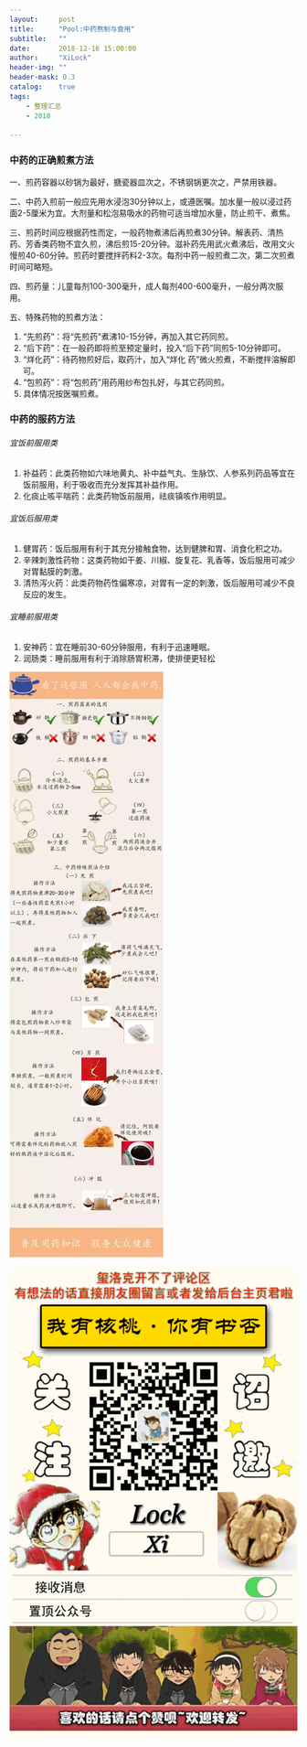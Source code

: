```yaml
---
layout:     post
title:      "Pool:中药熬制与食用"
subtitle:   ""
date:       2018-12-16 15:00:00
author:     "XiLock"
header-img: ""
header-mask: 0.3
catalog:    true
tags:
    - 整理汇总
    - 2018

---
```

### 中药的正确煎煮方法
一、煎药容器以砂锅为最好，搪瓷器皿次之，不锈钢锅更次之，严禁用铁器。

二、中药入煎前一般应先用水浸泡30分钟以上，或遵医嘱。加水量一般以浸过药面2-5厘米为宜。大剂量和松泡易吸水的药物可适当增加水量，防止煎干、煮焦。

三、煎药时间应根据药性而定，一般药物煮沸后再煎煮30分钟。解表药、清热药、芳香类药物不宜久煎，沸后煎15-20分钟。滋补药先用武火煮沸后，改用文火慢煎40-60分钟。煎药时要搅拌药料2-3次。每剂中药一般煎煮二次，第二次煎煮时间可略短。

四、煎药量：儿童每剂100-300毫升，成人每剂400-600毫升，一般分两次服用。

五、特殊药物的煎煮方法：
1. “先煎药”：将“先煎药”煮沸10-15分钟，再加入其它药同煎。
2. “后下药”：在一般药即将煎至预定量时，投入“后下药”同煎5-10分钟即可。
3. “烊化药”：待药物煎好后，取药汁，加入“烊化 药”微火煎煮，不断搅拌溶解即可。
4. “包煎药”：将“包煎药”用药用纱布包扎好，与其它药同煎。
5. 具体情况按医嘱煎煮。

### 中药的服药方法
###### 宜饭前服用类
1. 补益药：此类药物如六味地黄丸、补中益气丸、生脉饮、人参系列药品等宜在饭前服用，利于吸收而充分发挥其补益作用。
2. 化痰止咳平喘药：此类药物饭前服用，祛痰镇咳作用明显。

###### 宜饭后服用类
1. 健胃药：饭后服用有利于其充分接触食物，达到健脾和胃、消食化积之功。
2. 辛辣刺激性药物：这类药物如干姜、川椒、旋复花、乳香等，饭后服用可减少对胃黏膜的刺激。
3. 清热泻火药：此类药物药性偏寒凉，对胃有一定的刺激，饭后服用可减少不良反应的发生。

###### 宜睡前服用类
1. 安神药：宜在睡前30-60分钟服用，有利于迅速睡眠。
2. 润肠类：睡前服用有利于消除肠胃积滞，使排便更轻松

![](/img/in-post/2018/2018-12-16-zhongyao/zhongyao.webp)

![](/img/wc-tail.GIF)
